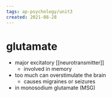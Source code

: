 ```yaml
---
tags: ap-psychology/unit3 
created: 2021-08-28
---
```


# glutamate

- major excitatory [[neurotransmitter]]
	- involved in memory
- too much can overstimulate the brain
	- causes migraines or seizures
- in monosodium glutamate (MSG) 
